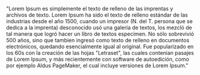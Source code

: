 "Lorem Ipsum es simplemente el texto de relleno de las imprentas y archivos de texto. 
Lorem Ipsum ha sido el texto de relleno estándar de las industrias desde el año 1500, 
cuando un impresor (N. del T. persona que se dedica a la imprenta) desconocido usó una galería de textos, 
los mezcló de tal manera que logró hacer un libro de textos especimen.
No sólo sobrevivió 500 años, sino que tambien ingresó como texto de relleno en documentos electrónicos,
quedando esencialmente igual al original. 
Fue popularizado en los 60s con la creación de las hojas "Letraset", 
las cuales contenian pasajes de Lorem Ipsum,
y más recientemente con software de autoedición,
como por ejemplo Aldus PageMaker,
el cual incluye versiones de Lorem Ipsum."